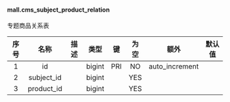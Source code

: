 #### mall.cms_subject_product_relation 
专题商品关系表

| 序号 | 名称 | 描述 | 类型 | 键 | 为空 | 额外 | 默认值 |
| :--: | :--: | :--: | :--: | :--: | :--: | :--: | :--: |
| 1 | id |  | bigint | PRI | NO | auto_increment |  |
| 2 | subject_id |  | bigint |  | YES |  |  |
| 3 | product_id |  | bigint |  | YES |  |  |
